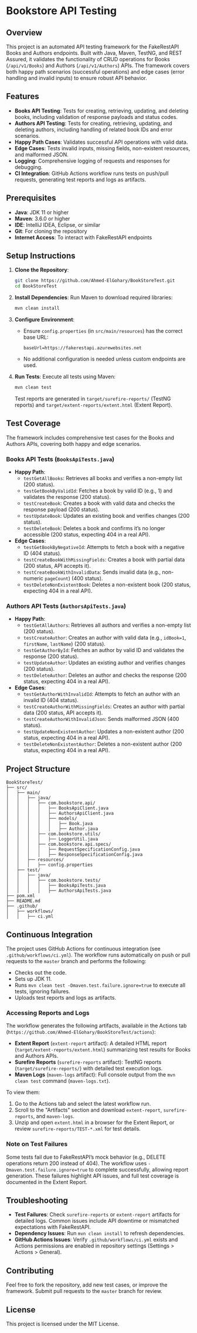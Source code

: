 # Bookstore API Testing

## Overview

This project is an automated API testing framework for the FakeRestAPI Books and Authors endpoints. Built with Java, Maven, TestNG, and REST Assured, it validates the functionality of CRUD operations for Books (`/api/v1/Books`) and Authors (`/api/v1/Authors`) APIs. The framework covers both happy path scenarios (successful operations) and edge cases (error handling and invalid inputs) to ensure robust API behavior.

## Features

- **Books API Testing**: Tests for creating, retrieving, updating, and deleting books, including validation of response payloads and status codes.
- **Authors API Testing**: Tests for creating, retrieving, updating, and deleting authors, including handling of related book IDs and error scenarios.
- **Happy Path Cases**: Validates successful API operations with valid data.
- **Edge Cases**: Tests invalid inputs, missing fields, non-existent resources, and malformed JSON.
- **Logging**: Comprehensive logging of requests and responses for debugging.
- **CI Integration**: GitHub Actions workflow runs tests on push/pull requests, generating test reports and logs as artifacts.

## Prerequisites

- **Java**: JDK 11 or higher
- **Maven**: 3.6.0 or higher
- **IDE**: IntelliJ IDEA, Eclipse, or similar
- **Git**: For cloning the repository
- **Internet Access**: To interact with FakeRestAPI endpoints

## Setup Instructions

1. **Clone the Repository**:

   ```bash
   git clone https://github.com/Ahmed-ElGohary/BookStoreTest.git
   cd BookStoreTest
   ```

2. **Install Dependencies**: Run Maven to download required libraries:

   ```bash
   mvn clean install
   ```

3. **Configure Environment**:

   - Ensure `config.properties` (in `src/main/resources`) has the correct base URL:

     ```
     baseUrl=https://fakerestapi.azurewebsites.net
     ```
   - No additional configuration is needed unless custom endpoints are used.

4. **Run Tests**: Execute all tests using Maven:

   ```bash
   mvn clean test
   ```

   Test reports are generated in `target/surefire-reports/` (TestNG reports) and `target/extent-reports/extent.html` (Extent Report).

## Test Coverage

The framework includes comprehensive test cases for the Books and Authors APIs, covering both happy and edge scenarios.

### Books API Tests (`BooksApiTests.java`)

- **Happy Path**:
  - `testGetAllBooks`: Retrieves all books and verifies a non-empty list (200 status).
  - `testGetBookByValidId`: Fetches a book by valid ID (e.g., 1) and validates the response (200 status).
  - `testCreateBook`: Creates a book with valid data and checks the response payload (200 status).
  - `testUpdateBook`: Updates an existing book and verifies changes (200 status).
  - `testDeleteBook`: Deletes a book and confirms it’s no longer accessible (200 status, expecting 404 in a real API).
- **Edge Cases**:
  - `testGetBookByNegativeId`: Attempts to fetch a book with a negative ID (404 status).
  - `testCreateBookWithMissingFields`: Creates a book with partial data (200 status, API accepts it).
  - `testCreateBookWithInvalidData`: Sends invalid data (e.g., non-numeric `pageCount`) (400 status).
  - `testDeleteNonExistentBook`: Deletes a non-existent book (200 status, expecting 404 in a real API).

### Authors API Tests (`AuthorsApiTests.java`)

- **Happy Path**:
  - `testGetAllAuthors`: Retrieves all authors and verifies a non-empty list (200 status).
  - `testCreateAuthor`: Creates an author with valid data (e.g., `idBook=1`, `firstName`, `lastName`) (200 status).
  - `testGetAuthorById`: Fetches an author by valid ID and validates the response (200 status).
  - `testUpdateAuthor`: Updates an existing author and verifies changes (200 status).
  - `testDeleteAuthor`: Deletes an author and checks the response (200 status, expecting 404 in a real API).
- **Edge Cases**:
  - `testGetAuthorWithInvalidId`: Attempts to fetch an author with an invalid ID (404 status).
  - `testCreateAuthorWithMissingFields`: Creates an author with partial data (200 status, API accepts it).
  - `testCreateAuthorWithInvalidJson`: Sends malformed JSON (400 status).
  - `testUpdateNonExistentAuthor`: Updates a non-existent author (200 status, expecting 404 in a real API).
  - `testDeleteNonExistentAuthor`: Deletes a non-existent author (200 status, expecting 404 in a real API).

## Project Structure

```
BookStoreTest/
├── src/
│   ├── main/
│   │   ├── java/
│   │   │   ├── com.bookstore.api/
│   │   │   │   ├── BooksApiClient.java
│   │   │   │   ├── AuthorsApiClient.java
│   │   │   │   ├── models/
│   │   │   │   │   ├── Book.java
│   │   │   │   │   ├── Author.java
│   │   │   ├── com.bookstore.utils/
│   │   │   │   ├── LoggerUtil.java
│   │   │   ├── com.bookstore.api.specs/
│   │   │   │   ├── RequestSpecificationConfig.java
│   │   │   │   ├── ResponseSpecificationConfig.java
│   │   ├── resources/
│   │   │   ├── config.properties
│   ├── test/
│   │   ├── java/
│   │   │   ├── com.bookstore.tests/
│   │   │   │   ├── BooksApiTests.java
│   │   │   │   ├── AuthorsApiTests.java
├── pom.xml
├── README.md
├── .github/
│   ├── workflows/
│   │   ├── ci.yml
```

## Continuous Integration

The project uses GitHub Actions for continuous integration (see `.github/workflows/ci.yml`). The workflow runs automatically on push or pull requests to the `master` branch and performs the following:

- Checks out the code.
- Sets up JDK 11.
- Runs `mvn clean test -Dmaven.test.failure.ignore=true` to execute all tests, ignoring failures.
- Uploads test reports and logs as artifacts.

### Accessing Reports and Logs

The workflow generates the following artifacts, available in the Actions tab (`https://github.com/Ahmed-ElGohary/BookStoreTest/actions`):

- **Extent Report** (`extent-report` artifact): A detailed HTML report (`target/extent-reports/extent.html`) summarizing test results for Books and Authors APIs.
- **Surefire Reports** (`surefire-reports` artifact): TestNG reports (`target/surefire-reports/`) with detailed test execution logs.
- **Maven Logs** (`maven-logs` artifact): Full console output from the `mvn clean test` command (`maven-logs.txt`).

To view them:
1. Go to the Actions tab and select the latest workflow run.
2. Scroll to the "Artifacts" section and download `extent-report`, `surefire-reports`, and `maven-logs`.
3. Unzip and open `extent.html` in a browser for the Extent Report, or review `surefire-reports/TEST-*.xml` for test details.

### Note on Test Failures

Some tests fail due to FakeRestAPI’s mock behavior (e.g., DELETE operations return 200 instead of 404). The workflow uses `-Dmaven.test.failure.ignore=true` to complete successfully, allowing report generation. These failures highlight API issues, and full test coverage is documented in the Extent Report.

## Troubleshooting

- **Test Failures**: Check `surefire-reports` or `extent-report` artifacts for detailed logs. Common issues include API downtime or mismatched expectations with FakeRestAPI.
- **Dependency Issues**: Run `mvn clean install` to refresh dependencies.
- **GitHub Actions Issues**: Verify `.github/workflows/ci.yml` exists and Actions permissions are enabled in repository settings (Settings > Actions > General).

## Contributing

Feel free to fork the repository, add new test cases, or improve the framework. Submit pull requests to the `master` branch for review.

## License

This project is licensed under the MIT License.